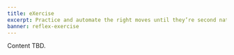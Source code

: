 ```yaml
---
title: eXercise
excerpt: Practice and automate the right moves until they’re second nature.
banner: reflex-exercise
---
```

Content TBD.
